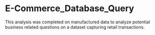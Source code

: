 # E-Commerce_Database_Query

This analysis was completed on manufactured data to analyze potential business related questions on a dataset capturing retail transactions. 
